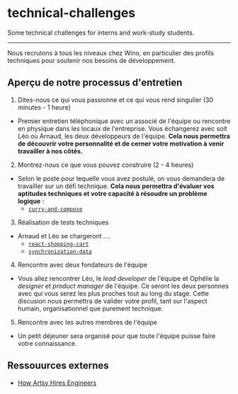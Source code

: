 # technical-challenges

Some technical challenges for interns and work-study students. 

---

Nous recrutons à tous les niveaux chez Wino, en particulier des profils techniques pour soutenir nos besoins de développement.

## Aperçu de notre processus d'entretien

1. Dites-nous ce qui vous passionne et ce qui vous rend singulier (30 minutes - 1 heure)
* Premier entretien téléphonique avec un associé de l'équipe ou rencontre en physique dans les locaux de l'entreprise. Vous échangerez avec soit Léo ou Arnaud, les deux développeurs de l'équipe. **Cela nous permettra de découvrir votre personnalité et de cerner votre motivation à venir travailler à nos côtés.**

2. Montrez-nous ce que vous pouvez construire (2 - 4 heures)
* Selon le poste pour lequelle vous avez postulé, on vous demandera de travailler sur un défi technique. **Cela nous permettra d'évaluer vos aptitudes techniques et votre capacité à résoudre un problème logique** :
  * [`curry-and-compose`](curry-and-compose)

3. Réalisation de tests techniques
* Arnaud et Léo se chargeront ....
  * [`react-shopping-cart`](react-shopping-cart)
  * [`synchronization-data`](synchronization-data)

4. Rencontre avec deux fondateurs de l'équipe
* Vous allez rencontrer Léo, le *lead developer* de l'équipe et Ophélie la *designer* et *product manager* de l'équipe. Ce seront les deux personnes avec qui vous serez les plus proches tout au long du stage. Cette discusion nous permettra de valider votre profil, tant sur l'aspect humain, organisationnel que purement technique.

5. Rencontre avec les autres membres de l'équipe
* Un petit déjeuner sera organisé pour que toute l'équipe puisse faire votre connaissance.

## Ressouurces externes

* [How Artsy Hires Engineers](http://artsy.github.io/blog/2019/01/23/artsy-engineering-hiring/)